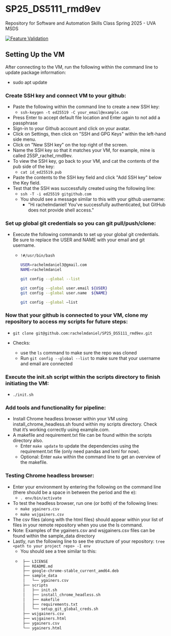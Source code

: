 # SP25_DS5111_rmd9ev
Repository for Software and Automation Skills Class Spring 2025 - UVA MSDS

[![Feature Validation](https://github.com/rachelmdaniel/SP25_DS5111_rmd9ev/actions/workflows/validations.yml/badge.svg?branch=LAB-03_csv_normalizer)](https://github.com/rachelmdaniel/SP25_DS5111_rmd9ev/actions/workflows/validations.yml)

## Setting Up the VM

After connecting to the VM, run the following within the command line to update package information:
* sudo apt update

### Create SSH key and connect VM to your github:
* Paste the following within the command line to create a new SSH key: 
    - `ssh-keygen -t ed25519 -C your_email@example.com`
* Press Enter to accept default file location and Enter again to not add a passphrase
* Sign-in to your Github account and click on your avatar.
* Click on Settings, then click on "SSH and GPG Keys" within the left-hand side menu.
* Click on "New SSH key" on the top right of the screen.
* Name the SSH key so that it matches your VM, for example, mine is called 25SP_rachel_rmd9ev.
* To view the SSH key, go back to your VM, and cat the contents of the pub side of the key:
    - `cat id_ed25519.pub`
* Paste the contents to the SSH key field and click "Add SSH key" below the Key field.
* Test that the SSH was successfully created using the following line:
    - `ssh -T -i ed25519 gitgithub.com`
    - You should see a message similar to this with your github username:
        - "Hi rachelmdaniel! You've successfully authenticated, but GitHub does not provide shell access." 

### Set up global git credentials so you can git pull/push/clone:
* Execute the following commands to set up your global git credentials. Be sure to replace the USER and NAME with your email and git username.
	- ```bash
	  !#/usr/bin/bash

	  USER=rachelmdaniel3@gmail.com
	  NAME=rachelmdaniel

	  git config --global --list

	  git config --global user.email ${USER} 
	  git config --global user.name  ${NAME} 

	  git config --global –list
	  ``` 

### Now that your github is connected to your VM, clone my repository to access my scripts for future steps:
* `git clone git@github.com:rachelmdaniel/SP25_DS5111_rmd9ev.git`

* Checks:
    - use the `ls` command to make sure the repo was cloned
    - Run `git config --global --list` to make sure that your username and email are connected

### Execute the init.sh script within the scripts directory to finish initiating the VM:
* `./init.sh`

### Add tools and functionality for pipeline:
* Install Chrome headless browser within your VM using install_chrome_headless.sh found within my scripts directory. Check that it’s working correctly using example.com.
* A makefile and requirement.txt file can be found within the scripts directory also.
	- Enter `make update` to update the dependencies using the requirement.txt file (only need pandas and lxml for now).
	- Optional: Enter `make` within the command line to get an overview of the makefile.

### Testing Chrome headless browser:
* Enter your environment by entering the following on the command line (there should be a space in between the period and the e):
	- `. env/bin/activate`
* To test the headless browser, run one (or both) of the following lines:
	- `make ygainers.csv` 
	- `make wsjgainers.csv` 
* The csv files (along with the html files) should appear within your list of files in your remote repository when you use the ls command.
* Note: Examples of the ygainers.csv and wsjgainers.csv files can be found within the sample_data directory 
* Lastly, run the following line to see the structure of your repository: `tree <path to your project repo> -I env`
	- You should see a tree similar to this:
	- ```bash
	   ├── LICENSE
	   ├── README.md
	   ├── google-chrome-stable_current_amd64.deb
	   ├── sample_data
	   │   └── ygainers.csv
	   ├── scripts
	   │   ├── init.sh
	   │   ├── install_chrome_headless.sh
	   │   ├── makefile
	   │   ├── requirements.txt
	   │   └── setup_git_global_creds.sh
	   ├── wsjgainers.csv
	   ├── wsjgainers.html
	   ├── ygainers.csv
	   └── ygainers.html
	  ```	

 
